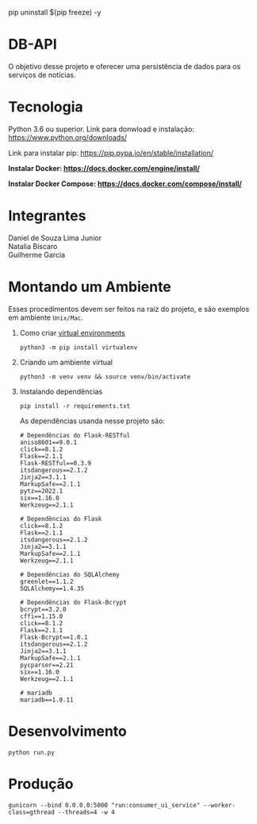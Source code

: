 pip uninstall $(pip freeze) -y 

# DB-API
O objetivo desse projeto e oferecer uma persistência de dados para os serviços de notícias.

# Tecnologia
Python 3.6 ou superior. Link para donwload e instalação: https://www.python.org/downloads/

Link para instalar pip: https://pip.pypa.io/en/stable/installation/

**Instalar Docker: https://docs.docker.com/engine/install/**  

**Instalar Docker Compose: https://docs.docker.com/compose/install/**

# Integrantes
Daniel de Souza Lima Junior  
Natalia Bíscaro  
Guilherme Garcia  

# Montando um Ambiente
Esses procedimentos devem ser feitos na raiz do projeto, e são exemplos em ambiente `Unix/Mac`.
1. Como criar [virtual environments](https://docs.python.org/3/library/venv.html)  
    ```
    python3 -m pip install virtualenv
    ```
2. Criando um ambiente virtual   
    ```
    python3 -m venv venv && source venv/bin/activate
    ```
3. Instalando dependências
    ```
    pip install -r requirements.txt
    ```
    As dependências usanda nesse projeto são:
    ```
    # Dependências do Flask-RESTful
    aniso8601==9.0.1
    click==8.1.2
    Flask==2.1.1
    Flask-RESTful==0.3.9
    itsdangerous==2.1.2
    Jinja2==3.1.1
    MarkupSafe==2.1.1
    pytz==2022.1
    six==1.16.0
    Werkzeug==2.1.1

    # Dependências do Flask
    click==8.1.2
    Flask==2.1.1
    itsdangerous==2.1.2
    Jinja2==3.1.1
    MarkupSafe==2.1.1
    Werkzeug==2.1.1

    # Dependências do SQLAlchemy
    greenlet==1.1.2
    SQLAlchemy==1.4.35

    # Dependências do Flask-Bcrypt
    bcrypt==3.2.0
    cffi==1.15.0
    click==8.1.2
    Flask==2.1.1
    Flask-Bcrypt==1.0.1
    itsdangerous==2.1.2
    Jinja2==3.1.1
    MarkupSafe==2.1.1
    pycparser==2.21
    six==1.16.0
    Werkzeug==2.1.1

    # mariadb
    mariadb==1.0.11
    ```

# Desenvolvimento
```
python run.py
```

# Produção
```
gunicorn --bind 0.0.0.0:5000 "run:consumer_ui_service" --worker-class=gthread --threads=4 -w 4
```
